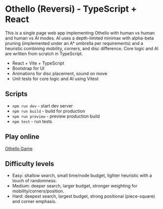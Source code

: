 # Othello (Reversi) - TypeScript + React

This is a single page web app implementing Othello with human vs human and human vs AI modes. AI uses a depth-limited minimax with alpha-beta pruning (implemented under an A* umbrella per requirements) and a heuristic combining mobility, corners, and disc difference. Core logic and AI are written from scratch in TypeScript.

- React + Vite + TypeScript
- Bootstrap for UI
- Animations for disc placement, sound on move
- Unit tests for core logic and AI using Vitest

## Scripts
- `npm run dev` - start dev server
- `npm run build` - build for production
- `npm run preview` - preview production build
- `npm test` - run tests

## Play online
[Othello Game](https://zhiliangxu.github.io/othello-game)

## Difficulty levels
- Easy: shallow search, small time/node budget, lighter heuristic with a touch of randomness.
- Medium: deeper search, larger budget, stronger weighting for mobility/corners/position.
- Hard: deepest search, largest budget, strong positional (piece-square) and corner emphasis.
